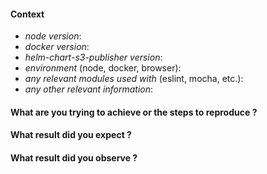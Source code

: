 #### Context

* *node version*:
* *docker version*:
* *helm-chart-s3-publisher version*:
* *environment* (node, docker, browser):
* *any relevant modules used with* (eslint, mocha, etc.):
* *any other relevant information*:

#### What are you trying to achieve or the steps to reproduce ?

<!--- Describe your issue here, include any schemas and inputs if needed. -->

#### What result did you expect ?

#### What result did you observe ?
